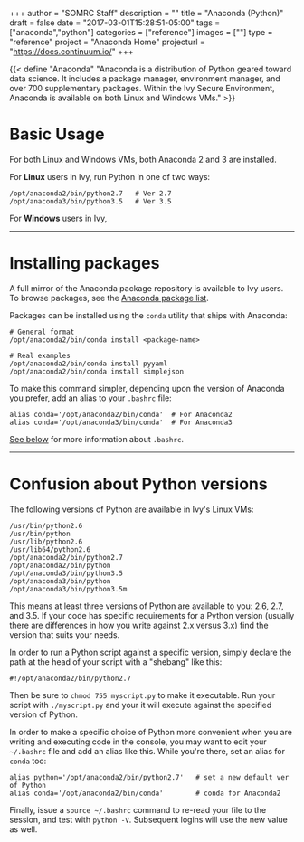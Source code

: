 +++
author = "SOMRC Staff"
description = ""
title = "Anaconda (Python)"
draft = false
date = "2017-03-01T15:28:51-05:00"
tags = ["anaconda","python"]
categories = ["reference"]
images = [""]
type = "reference"
project = "Anaconda Home"
projecturl = "https://docs.continuum.io/"
+++

{{< define "Anaconda" "Anaconda is a distribution of Python geared toward data science. It includes a package manager, environment manager, and over 700 supplementary packages. Within the Ivy Secure Environment, Anaconda is available on both Linux and Windows VMs." >}}

# Basic Usage

For both Linux and Windows VMs, both Anaconda 2 and 3 are installed.

For **Linux** users in Ivy, run Python in one of two ways:

    /opt/anaconda2/bin/python2.7   # Ver 2.7
    /opt/anaconda3/bin/python3.5   # Ver 3.5

For **Windows** users in Ivy, 

- - -

# Installing packages

A full mirror of the Anaconda package repository is available to Ivy users. To browse packages, see the [Anaconda package list](https://docs.continuum.io/anaconda/pkg-docs).

Packages can be installed using the `conda` utility that ships with Anaconda:

    # General format
    /opt/anaconda2/bin/conda install <package-name>
    
    # Real examples
    /opt/anaconda2/bin/conda install pyyaml
    /opt/anaconda2/bin/conda install simplejson

To make this command simpler, depending upon the version of Anaconda you prefer, add an alias to your `.bashrc` file:

    alias conda='/opt/anaconda2/bin/conda'  # For Anaconda2
    alias conda='/opt/anaconda3/bin/conda'  # For Anaconda3

[See below](#confusion-about-python-versions) for more information about `.bashrc`.

- - -

# Confusion about Python versions

The following versions of Python are available in Ivy's Linux VMs:

    /usr/bin/python2.6
    /usr/bin/python 
    /usr/lib/python2.6 
    /usr/lib64/python2.6 
    /opt/anaconda2/bin/python2.7 
    /opt/anaconda2/bin/python 
    /opt/anaconda3/bin/python3.5 
    /opt/anaconda3/bin/python 
    /opt/anaconda3/bin/python3.5m 

This means at least three versions of Python are available to you: 2.6, 2.7, and 3.5. If your code
has specific requirements for a Python version (usually there are differences in how you write against
2.x versus 3.x) find the version that suits your needs.

In order to run a Python script against a specific version, simply declare the path at the head of your
script with a "shebang" like this:

    #!/opt/anaconda2/bin/python2.7

Then be sure to `chmod 755 myscript.py` to make it executable. Run your script with `./myscript.py` and your it will 
execute against the specified version of Python.

In order to make a specific choice of Python more convenient when you are writing and executing code in the console, 
you may want to edit your `~/.bashrc` file and add an alias like this. While you're there, set an alias for `conda` too:

    alias python='/opt/anaconda2/bin/python2.7'   # set a new default ver of Python
    alias conda='/opt/anaconda2/bin/conda'        # conda for Anaconda2

Finally, issue a `source ~/.bashrc` command to re-read your file to the session, and test with `python -V`. 
Subsequent logins will use the new value as well.
